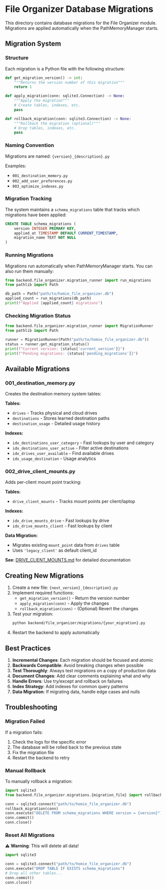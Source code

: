 # File Organizer Database Migrations

This directory contains database migrations for the File Organizer module. Migrations are applied automatically when the PathMemoryManager starts.

## Migration System

### Structure

Each migration is a Python file with the following structure:

```python
def get_migration_version() -> int:
    """Returns the version number of this migration"""
    return 1

def apply_migration(conn: sqlite3.Connection) -> None:
    """Apply the migration"""
    # Create tables, indexes, etc.
    pass

def rollback_migration(conn: sqlite3.Connection) -> None:
    """Rollback the migration (optional)"""
    # Drop tables, indexes, etc.
    pass
```

### Naming Convention

Migrations are named: `{version}_{description}.py`

Examples:
- `001_destination_memory.py`
- `002_add_user_preferences.py`
- `003_optimize_indexes.py`

### Migration Tracking

The system maintains a `schema_migrations` table that tracks which migrations have been applied:

```sql
CREATE TABLE schema_migrations (
    version INTEGER PRIMARY KEY,
    applied_at TIMESTAMP DEFAULT CURRENT_TIMESTAMP,
    migration_name TEXT NOT NULL
)
```

### Running Migrations

Migrations run automatically when PathMemoryManager starts. You can also run them manually:

```python
from backend.file_organizer.migration_runner import run_migrations
from pathlib import Path

db_path = Path("path/to/homie_file_organizer.db")
applied_count = run_migrations(db_path)
print(f"Applied {applied_count} migrations")
```

### Checking Migration Status

```python
from backend.file_organizer.migration_runner import MigrationRunner
from pathlib import Path

runner = MigrationRunner(Path("path/to/homie_file_organizer.db"))
status = runner.get_migration_status()
print(f"Current version: {status['current_version']}")
print(f"Pending migrations: {status['pending_migrations']}")
```

## Available Migrations

### 001_destination_memory.py

Creates the destination memory system tables:

**Tables:**
- `drives` - Tracks physical and cloud drives
- `destinations` - Stores learned destination paths
- `destination_usage` - Detailed usage history

**Indexes:**
- `idx_destinations_user_category` - Fast lookups by user and category
- `idx_destinations_user_active` - Filter active destinations
- `idx_drives_user_available` - Find available drives
- `idx_usage_destination` - Usage analytics

### 002_drive_client_mounts.py

Adds per-client mount point tracking:

**Tables:**
- `drive_client_mounts` - Tracks mount points per client/laptop

**Indexes:**
- `idx_drive_mounts_drive` - Fast lookups by drive
- `idx_drive_mounts_client` - Fast lookups by client

**Data Migration:**
- Migrates existing `mount_point` data from `drives` table
- Uses `'legacy_client'` as default client_id

**See**: [DRIVE_CLIENT_MOUNTS.md](DRIVE_CLIENT_MOUNTS.md) for detailed documentation

## Creating New Migrations

1. Create a new file: `{next_version}_{description}.py`
2. Implement required functions:
   - `get_migration_version()` - Return the version number
   - `apply_migration(conn)` - Apply the changes
   - `rollback_migration(conn)` - (Optional) Revert the changes
3. Test your migration:
   ```bash
   python backend/file_organizer/migrations/{your_migration}.py
   ```
4. Restart the backend to apply automatically

## Best Practices

1. **Incremental Changes**: Each migration should be focused and atomic
2. **Backwards Compatible**: Avoid breaking changes when possible
3. **Test Thoroughly**: Always test migrations on a copy of production data
4. **Document Changes**: Add clear comments explaining what and why
5. **Handle Errors**: Use try/except and rollback on failures
6. **Index Strategy**: Add indexes for common query patterns
7. **Data Migration**: If migrating data, handle edge cases and nulls

## Troubleshooting

### Migration Failed

If a migration fails:
1. Check the logs for the specific error
2. The database will be rolled back to the previous state
3. Fix the migration file
4. Restart the backend to retry

### Manual Rollback

To manually rollback a migration:

```python
import sqlite3
from backend.file_organizer.migrations.{migration_file} import rollback_migration

conn = sqlite3.connect("path/to/homie_file_organizer.db")
rollback_migration(conn)
conn.execute("DELETE FROM schema_migrations WHERE version = {version}")
conn.commit()
conn.close()
```

### Reset All Migrations

⚠️ **Warning**: This will delete all data!

```python
import sqlite3

conn = sqlite3.connect("path/to/homie_file_organizer.db")
conn.execute("DROP TABLE IF EXISTS schema_migrations")
# Drop all other tables...
conn.commit()
conn.close()
```
